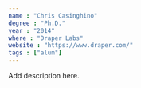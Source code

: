 ```yaml
---
name : "Chris Casinghino"
degree : "Ph.D."
year : "2014"
where : "Draper Labs"
website : "https://www.draper.com/"
tags : ["alum"]
---
```

Add description here.
